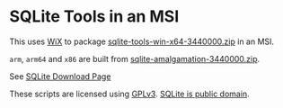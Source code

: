 # SQLite Tools in an MSI

This uses [WiX](https://wixtoolset.org/) to package [sqlite-tools-win-x64-3440000.zip](https://www.sqlite.org/2023/sqlite-tools-win-x64-3440000.zip) in an MSI.

`arm`, `arm64` and `x86` are built from [sqlite-amalgamation-3440000.zip](https://www.sqlite.org/2023/sqlite-amalgamation-3440000.zip).

See [SQLite Download Page](https://www.sqlite.org/download.html)

These scripts are licensed using [GPLv3](http://www.gnu.org/licenses). [SQLite is public domain](https://www.sqlite.org/copyright.html).
